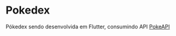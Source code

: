 # Pokedex

Pókedex sendo desenvolvida em Flutter, consumindo API [PokeAPI](https://pokeapi.co/) 
<br>
